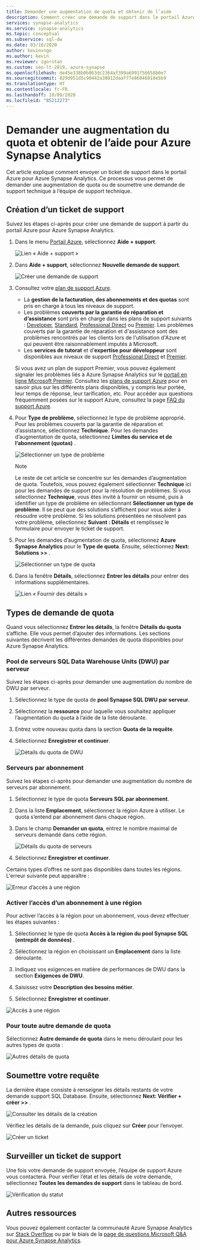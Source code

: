 ```yaml
---
title: Demander une augmentation de quota et obtenir de l’aide
description: Comment créer une demande de support dans le portail Azure pour Azure Synapse Analytics. Demandez une augmentation de quota ou obtenez de l’aide pour la résolution des problèmes.
services: synapse-analytics
ms.service: synapse-analytics
ms.topic: conceptual
ms.subservice: sql-dw
ms.date: 03/10/2020
author: kevinvngo
ms.author: kevin
ms.reviewer: igorstan
ms.custom: seo-lt-2019, azure-synapse
ms.openlocfilehash: de45e338b0b863dc2364af399a6991f56658b0e7
ms.sourcegitcommit: 829d951d5c90442a38012daaf77e86046018e5b9
ms.translationtype: HT
ms.contentlocale: fr-FR
ms.lasthandoff: 10/09/2020
ms.locfileid: "85212273"
---
```

# <a name="request-quota-increases-and-get-support-for-azure-synapse-analytics"></a>Demander une augmentation du quota et obtenir de l’aide pour Azure Synapse Analytics

Cet article explique comment envoyer un ticket de support dans le portail Azure pour Azure Synapse Analytics. Ce processus vous permet de demander une augmentation de quota ou de soumettre une demande de support technique à l’équipe de support technique.

## <a name="create-a-support-ticket"></a>Création d’un ticket de support

Suivez les étapes ci-après pour créer une demande de support à partir du portail Azure pour Azure Synapse Analytics.

1. Dans le menu [Portail Azure](https://portal.azure.com), sélectionnez **Aide + support**.

   ![Lien « Aide + support »](./media/sql-data-warehouse-get-started-create-support-ticket/help-plus-support.png)


1. Dans **Aide + support**, sélectionnez **Nouvelle demande de support**.

    ![Créer une demande de support](./media/sql-data-warehouse-get-started-create-support-ticket/new-support-request.png)

1. Consultez votre [plan de support Azure](https://azure.microsoft.com/support/plans/?WT.mc_id=Support_Plan_510979/).

   * La **gestion de la facturation, des abonnements et des quotas** sont pris en charge à tous les niveaux de support.
   * Les problèmes **couverts par la garantie de réparation et d’assistance** sont pris en charge dans les plans de support suivants : [Developer](https://azure.microsoft.com/support/plans/developer/), [Standard](https://azure.microsoft.com/support/plans/standard/), [Professional Direct](https://azure.microsoft.com/support/plans/prodirect/) ou [Premier](https://azure.microsoft.com/support/plans/premier/). Les problèmes couverts par la garantie de réparation et d'assistance sont des problèmes rencontrés par les clients lors de l'utilisation d'Azure et qui peuvent être raisonnablement imputés à Microsoft.
   * Les **services de tutorat** et d’**expertise pour développeur** sont disponibles aux niveaux de support [Professional Direct](https://azure.microsoft.com/support/plans/prodirect/) et [Premier](https://azure.microsoft.com/support/plans/premier/).

   Si vous avez un plan de support Premier, vous pouvez également signaler les problèmes liés à Azure Synapse Analytics sur le [portail en ligne Microsoft Premier](https://premier.microsoft.com/). Consultez les [plans de support Azure](https://azure.microsoft.com/support/plans/?WT.mc_id=Support_Plan_510979/) pour en savoir plus sur les différents plans disponibles, y compris leur portée, leur temps de réponse, leur tarification, etc.  Pour accéder aux questions fréquemment posées sur le support Azure, consultez la page [FAQ du support Azure](https://azure.microsoft.com/support/faq/).

1. Pour **Type de problème**, sélectionnez le type de problème approprié. Pour les problèmes couverts par la garantie de réparation et d’assistance, sélectionnez **Technique**. Pour les demandes d’augmentation de quota, sélectionnez **Limites du service et de l’abonnement (quotas)** .

   ![Sélectionner un type de problème](./media/sql-data-warehouse-get-started-create-support-ticket/select-quota-issue-type.png)  

   > [!NOTE]
   > Le reste de cet article se concentre sur les demandes d’augmentation de quota. Toutefois, vous pouvez également sélectionner **Technique** ici pour les demandes de support pour la résolution de problèmes. Si vous sélectionnez **Technique**, vous êtes invité à fournir un résumé, puis à identifier un type de problème en sélectionnant **Sélectionner un type de problème**. Il se peut que des solutions s’affichent pour vous aider à résoudre votre problème. Si les solutions présentées ne résolvent pas votre problème, sélectionnez **Suivant : Détails** et remplissez le formulaire pour envoyer le ticket de support.

1. Pour les demandes d’augmentation de quota, sélectionnez **Azure Synapse Analytics** pour le **Type de quota**. Ensuite, sélectionnez **Next: Solutions >>** .

   ![Sélectionner un type de quota](./media/sql-data-warehouse-get-started-create-support-ticket/select-quota-type.png)

1. Dans la fenêtre **Détails**, sélectionnez **Entrer les détails** pour entrer des informations supplémentaires.

   ![Lien « Fournir des détails »](./media/sql-data-warehouse-get-started-create-support-ticket/provide-details-link.png)

## <a name="quota-request-types"></a>Types de demande de quota

Quand vous sélectionnez **Entrer les détails**, la fenêtre **Détails du quota** s’affiche. Elle vous permet d’ajouter des informations. Les sections suivantes décrivent les différentes demandes de quota disponibles pour Azure Synapse Analytics.

### <a name="synapse-sql-pool-data-warehouse-units-dwus-per-server"></a>Pool de serveurs SQL Data Warehouse Units (DWU) par serveur

Suivez les étapes ci-après pour demander une augmentation du nombre de DWU par serveur.

1. Sélectionnez le type de quota de **pool Synapse SQL DWU par serveur**.

1. Sélectionnez la **ressource** pour laquelle vous souhaitez appliquer l’augmentation du quota à l’aide de la liste déroulante.

1. Entrez votre nouveau quota dans la section **Quota de la requête**.

1. Sélectionnez **Enregistrer et continuer**.

   ![Détails du quota de DWU](./media/sql-data-warehouse-get-started-create-support-ticket/quota-details-dwus.png)


### <a name="servers-per-subscription"></a>Serveurs par abonnement

Suivez les étapes ci-après pour demander une augmentation du nombre de serveurs par abonnement.

1. Sélectionnez le type de quota **Serveurs SQL par abonnement**.

1. Dans la liste **Emplacement**, sélectionnez la région Azure à utiliser. Le quota s’entend par abonnement dans chaque région.

1. Dans le champ **Demander un quota**, entrez le nombre maximal de serveurs demandé dans cette région.

   ![Détails du quota de serveurs](./media/sql-data-warehouse-get-started-create-support-ticket/quota-details-servers.png)



1. Sélectionnez **Enregistrer et continuer**.

Certains types d’offres ne sont pas disponibles dans toutes les régions. L'erreur suivante peut apparaître :

![Erreur d’accès à une région](./media/sql-data-warehouse-get-started-create-support-ticket/region-access-error.png)

### <a name="enable-subscription-access-to-a-region"></a>Activer l’accès d’un abonnement à une région

Pour activer l’accès à la région pour un abonnement, vous devez effectuer les étapes suivantes :  

1. Sélectionnez le type de quota **Accès à la région du pool Synapse SQL (entrepôt de données)** .

1. Sélectionnez la région en choisissant un **Emplacement** dans la liste déroulante.

1. Indiquez vos exigences en matière de performances de DWU dans la section **Exigences de DWU**.

1. Saisissez votre **Description des besoins métier**. 

1. Sélectionnez **Enregistrer et continuer**.

![Accès à une région](./media/sql-data-warehouse-get-started-create-support-ticket/quota-details-region.png)


### <a name="for-other-quota-requests"></a>Pour toute autre demande de quota

Sélectionnez **Autre demande de quota** dans le menu déroulant pour les autres types de quota :

![Autres détails de quota](./media/sql-data-warehouse-get-started-create-support-ticket/quota-details-whitelisting.png)

## <a name="submit-your-request"></a>Soumettre votre requête

La dernière étape consiste à renseigner les détails restants de votre demande support SQL Database. Ensuite, sélectionnez **Next: Vérifier + créer >>** .

![Consulter les détails de la création](./media/sql-data-warehouse-get-started-create-support-ticket/review-create-details.png)

Vérifiez les détails de la demande, puis cliquez sur **Créer** pour l’envoyer.

![Créer un ticket](./media/sql-data-warehouse-get-started-create-support-ticket/create-ticket.png)

## <a name="monitor-a-support-ticket"></a>Surveiller un ticket de support

Une fois votre demande de support envoyée, l’équipe de support Azure vous contactera. Pour vérifier l’état et les détails de votre demande, sélectionnez **Toutes les demandes de support** dans le tableau de bord.

![Vérification du statut](./media/sql-data-warehouse-get-started-create-support-ticket/monitor-ticket.png)

## <a name="other-resources"></a>Autres ressources

Vous pouvez également contacter la communauté Azure Synapse Analytics sur [Stack Overflow](https://stackoverflow.com/questions/tagged/azure-synapse+or+azure-sql-data-warehouse) ou par le biais de la [page de questions Microsoft Q&A pour Azure Synapse Analytics](https://docs.microsoft.com/answers/topics/azure-synapse-analytics.html).

